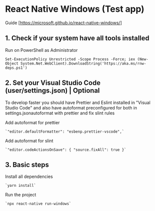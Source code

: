 # React Native Windows (Test app)

Guide [https://microsoft.github.io/react-native-windows/]

## 1. Check if your system have all tools installed

Run on PowerShell as Administrator

`Set-ExecutionPolicy Unrestricted -Scope Process -Force; iex (New-Object System.Net.WebClient).DownloadString('https://aka.ms/rnw-deps.ps1')`

## 2. Set your Visual Studio Code (user/settings.json) | Optional

To develop faster you should have Prettier and Eslint installed in "Visual Studio Code" and also
have autoformat preconfigured for both in settings.jsonautoformat with prettier and fix slint rules

Add autoformat for prettier

    `"editor.defaultFormatter": "esbenp.prettier-vscode",`

Add autoformat for slint

    `"editor.codeActionsOnSave": { "source.fixAll": true }`

## 3. Basic steps

Install all dependencies

    `yarn install`

Run the project

    `npx react-native run-windows`
